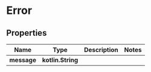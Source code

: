 
# Error

## Properties
Name | Type | Description | Notes
------------ | ------------- | ------------- | -------------
**message** | **kotlin.String** |  | 



